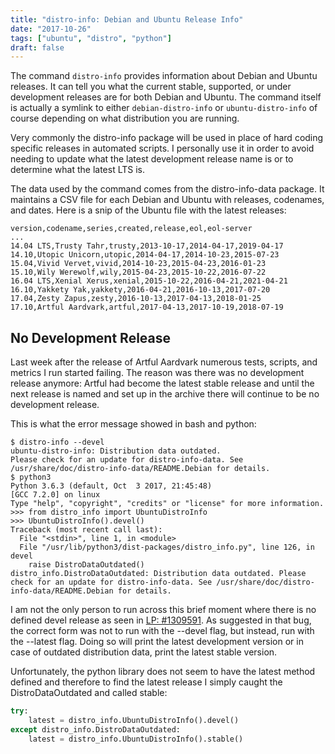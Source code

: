 ```yaml
---
title: "distro-info: Debian and Ubuntu Release Info"
date: "2017-10-26"
tags: ["ubuntu", "distro", "python"]
draft: false
---
```


The command `distro-info` provides information about Debian and Ubuntu releases. It can tell you what the current stable, supported, or under development releases are for both Debian and Ubuntu. The command itself is actually a symlink to either `debian-distro-info` or `ubuntu-distro-info` of course depending on what distribution you are running.

Very commonly the distro-info package will be used in place of hard coding specific releases in automated scripts. I personally use it in order to avoid needing to update what the latest development release name is or to determine what the latest LTS is.

The data used by the command comes from the distro-info-data package. It maintains a CSV file for each Debian and Ubuntu with releases, codenames, and dates. Here is a snip of the Ubuntu file with the latest releases:

```csv
version,codename,series,created,release,eol,eol-server
...
14.04 LTS,Trusty Tahr,trusty,2013-10-17,2014-04-17,2019-04-17
14.10,Utopic Unicorn,utopic,2014-04-17,2014-10-23,2015-07-23
15.04,Vivid Vervet,vivid,2014-10-23,2015-04-23,2016-01-23
15.10,Wily Werewolf,wily,2015-04-23,2015-10-22,2016-07-22
16.04 LTS,Xenial Xerus,xenial,2015-10-22,2016-04-21,2021-04-21
16.10,Yakkety Yak,yakkety,2016-04-21,2016-10-13,2017-07-20
17.04,Zesty Zapus,zesty,2016-10-13,2017-04-13,2018-01-25
17.10,Artful Aardvark,artful,2017-04-13,2017-10-19,2018-07-19
```

## No Development Release

Last week after the release of Artful Aardvark numerous tests, scripts, and metrics I run started failing. The reason was there was no development release anymore: Artful had become the latest stable release and until the next release is named and set up in the archive there will continue to be no development release.

This is what the error message showed in bash and python:

```shell
$ distro-info --devel
ubuntu-distro-info: Distribution data outdated.
Please check for an update for distro-info-data. See /usr/share/doc/distro-info-data/README.Debian for details.
$ python3
Python 3.6.3 (default, Oct  3 2017, 21:45:48)
[GCC 7.2.0] on linux
Type "help", "copyright", "credits" or "license" for more information.
>>> from distro_info import UbuntuDistroInfo
>>> UbuntuDistroInfo().devel()
Traceback (most recent call last):
  File "<stdin>", line 1, in <module>
  File "/usr/lib/python3/dist-packages/distro_info.py", line 126, in devel
    raise DistroDataOutdated()
distro_info.DistroDataOutdated: Distribution data outdated. Please check for an update for distro-info-data. See /usr/share/doc/distro-info-data/README.Debian for details.
```

I am not the only person to run across this brief moment where there is no defined devel release as seen in [LP: #1309591](https://bugs.launchpad.net/ubuntu/+source/distro-info/+bug/1309591). As suggested in that bug, the correct form was not to run with the --devel flag, but instead, run with the --latest flag. Doing so will print the latest development version or in case of outdated distribution data, print the latest stable version.

Unfortunately, the python library does not seem to have the latest method defined and therefore to find the latest release I simply caught the DistroDataOutdated and called stable:

```python
try:
    latest = distro_info.UbuntuDistroInfo().devel()
except distro_info.DistroDataOutdated:
    latest = distro_info.UbuntuDistroInfo().stable()
```
